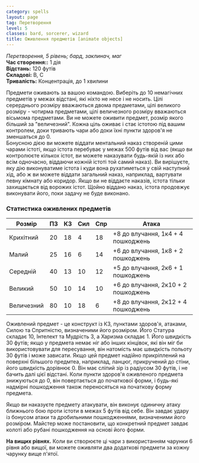```yaml
---
category: spells
layout: page
tag: Перетворення
level: 5
classes: bard, sorcerer, wizard
title: Оживлення предметів [animate objects]
---
```

_Перетворення, 5 рівень; бард, заклинач, маг_   
**Час створення::** 1 дія   
**Відстань:** 120 футів   
**Складові:** В, С   
**Тривалість:** Концентрація, до 1 хвилини  

Предмети оживають за вашою командою. Виберіть  до 10 немагічних предметів у межах відстані, які ніхто не несе і не носить. Цілі серерднього розміру вважаються двома предметами, цілі великого розміру - чотирма предметами, цілі величезного розміру вважаються вісьмома предметами. Ви не можете оживити предмет, розмір якого більший за "величезний". Кожна ціль оживає і стає істотою під вашим контролем, доки тривають чари або доки їхні пункти здоров'я не зменшаться до 0.   
Бонусною дією ви можете віддати ментальний наказ створеній цими чарами істоті, якщо істота перебуває у межах 500 футів від вас (якщо ви контролюєте кількох істот, ви можете наказувати будь-якій із них або всім одночасно, віддаючи кожній істоті той самий наказ). Ви вирішуєте, яку дію виконуватиме істота і куди вона рухатиметься у свій наступний хід, або ж ви можете віддати загальний наказ, наприклад, вартувати певну кімнату або коридор. Якщо ви не віддаєте наказів, істота тільки захищається від ворожих істот. Щойно віддано наказ, істота продовжує виконувати його, поки задачу не буде виконано.  
### Статистика оживлених предметів

| Розмір | ПЗ | КЗ | Сил | Спр | Атака                      |
|--------|----|----|-----|-----|----------------------------|
| Крихітний | 20 | 18 | 4   | 18  | +8 до влучання, 1к4 + 4 пошкоджень  |
| Малий  | 25 | 16 | 6   | 14  | +6 до влучання, 1к8 + 2 пошкоджень  |
| Середній | 40 | 13 | 10  | 12  | +5 до влучання, 2к6 + 1 пошкоджень  |
| Великий  | 50 | 10 | 14  | 10  | +6 до влучання, 2к10 + 2 пошкоджень |
| Величезний   | 80 | 10 | 18  | 6   | +8 до влучання, 2к12 + 4 пошкоджень |

Оживлений предмет - це конструкт із КЗ, пунктами здоров'я, атаками, Силою та Спритністю, визначеними його розміром. Його Статура складає 10, Інтелект та Мудрість 3, а Харизма складає 1. Його швидкість 30 футів; якщо у предмета немає ніг або інших кінцівок, які він міг би використовувати для пересування, він натомість має швидкість польоту 30 футів і може зависати. Якщо цей предмет надійно прикріплений на поверхні більшого предмтеа, наприклад, ланцюг, прикручений до стіни, його швидкість дорівнює 0. Він має сліпий зір із радіусом 30 футів, і не бачить далі цієї відстані. Коли пункти здоров'я оживленого предмета знижуються до 0, він повертається до початкової форми, і будь-які надмірні пошкодження також переносяться на початкову форму предмета.  

Якщо ви наказуєте предмету атакувати, він виконує одиничну атаку ближнього бою проти істоти в межах 5 футів від себе. Він завдає удару із бонусом атаки та дробильними пошкодженнями, визначеними його розміром. Майстер може постановити, що конкретний предмет завдає колоті або рубані пошкодження на основі його форми.  

**На вищих рівнях.** Коли ви створюєте ці чари з використанням чарунки 6 рівня або вищої, ви можете оживляти два додаткові предмети за кожну чарунку вище п'ятої.
